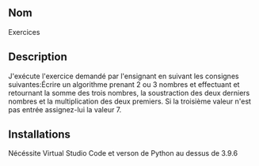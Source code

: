 ## Nom
Exercices 
## Description
J'exécute l'exercice demandé par l'ensignant en suivant les consignes suivantes:Écrire un algorithme prenant 2 ou 3 nombres et effectuant et retournant la somme des trois nombres, la soustraction des deux derniers nombres et la multiplication des deux premiers. Si la troisième valeur n'est pas entrée assignez-lui la valeur 7.
## Installations
Nécéssite Virtual Studio Code et verson de Python au dessus de 3.9.6
